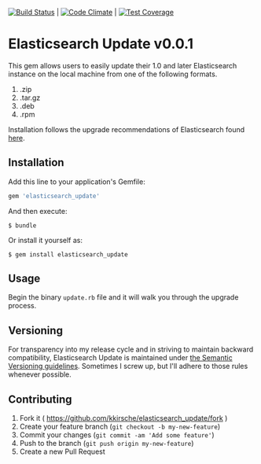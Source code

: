 [![Build Status](https://travis-ci.org/kkirsche/elasticsearch_update.svg?branch=master)](https://travis-ci.org/kkirsche/elasticsearch_update) | [![Code Climate](https://codeclimate.com/github/kkirsche/elasticsearch_update/badges/gpa.svg)](https://codeclimate.com/github/kkirsche/elasticsearch_update) | [![Test Coverage](https://codeclimate.com/github/kkirsche/elasticsearch_update/badges/coverage.svg)](https://codeclimate.com/github/kkirsche/elasticsearch_update)
# Elasticsearch Update v0.0.1

This gem allows users to easily update their 1.0 and later Elasticsearch instance on the local machine from one of the following formats.

1. .zip
2. .tar.gz
3. .deb
4. .rpm

Installation follows the upgrade recommendations of Elasticsearch found [here](http://www.elasticsearch.org/guide/en/elasticsearch/reference/current/setup-upgrade.html).

## Installation

Add this line to your application's Gemfile:

```ruby
gem 'elasticsearch_update'
```

And then execute:

    $ bundle

Or install it yourself as:

    $ gem install elasticsearch_update

## Usage

Begin the binary `update.rb` file and it will walk you through the upgrade process.

## Versioning

For transparency into my release cycle and in striving to maintain backward compatibility, Elasticsearch Update is maintained under [the Semantic Versioning guidelines](http://semver.org/). Sometimes I screw up, but I'll adhere to those rules whenever possible.

## Contributing

1. Fork it ( https://github.com/kkirsche/elasticsearch_update/fork )
2. Create your feature branch (`git checkout -b my-new-feature`)
3. Commit your changes (`git commit -am 'Add some feature'`)
4. Push to the branch (`git push origin my-new-feature`)
5. Create a new Pull Request
